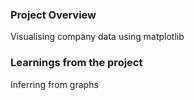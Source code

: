 ### Project Overview

 Visualising company data using matplotlib


### Learnings from the project

 Inferring from graphs


